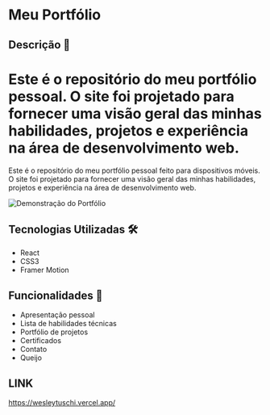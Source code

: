 # Meu Portfólio

## Descrição 📝

Este é o repositório do meu portfólio pessoal. O site foi projetado para fornecer uma visão geral das minhas habilidades, projetos e experiência na área de desenvolvimento web.
=======
Este é o repositório do meu portfólio pessoal feito para dispositivos móveis. O site foi projetado para fornecer uma visão geral das minhas habilidades, projetos e experiência na área de desenvolvimento web.

![Demonstração do Portfólio](../meu-portfolio/public/wesley-tuschi.gif)


## Tecnologias Utilizadas 🛠️

- React
- CSS3
- Framer Motion

## Funcionalidades 🌟

- Apresentação pessoal
- Lista de habilidades técnicas
- Portfólio de projetos
- Certificados
- Contato
- Queijo

## LINK
https://wesleytuschi.vercel.app/
